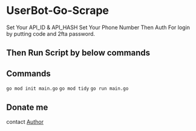# UserBot-Go-Scrape

Set Your API_ID & API_HASH
Set Your Phone Number
Then Auth For login by putting code and 2fta password.

## Then Run Script by below commands
## Commands
`go mod init main.go`
`go mod tidy`
`go run main.go`

## Donate me
contact [Author](https://telegram.dog/Nitin_181)
